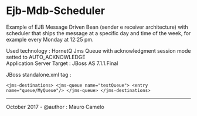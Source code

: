 # Ejb-Mdb-Scheduler
Example of EJB Message Driven Bean (sender e receiver architecture) with scheduler that ships the message at a specific day and time of the week, for example every Monday at 12:25 pm.

Used technology : HornetQ Jms Queue with acknowledgment session mode setted to AUTO_ACKNOWLEDGE <br>
Application Server Target : JBoss AS 7.1.1.Final

JBoss standalone.xml tag :

`<jms-destinations>
    <jms-queue name="testQueue">
         <entry name="queue/MyQueue"/>
    </jms-queue>
</jms-destinations>`

____________________________________

October 2017 - @author : Mauro Camelo
